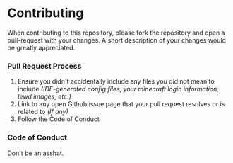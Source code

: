 # Contributing

When contributing to this repository, please fork the repository and open a pull-request with your changes. A short description of your changes would be greatly appreciated. 

### Pull Request Process

1. Ensure you didn't accidentally include any files you did not mean to include *(IDE-generated config files, your minecraft login information, lewd images, etc.)*
2. Link to any open Github issue page that your pull request resolves or is related to *(If any)*
3. Follow the Code of Conduct

### Code of Conduct

Don't be an asshat.